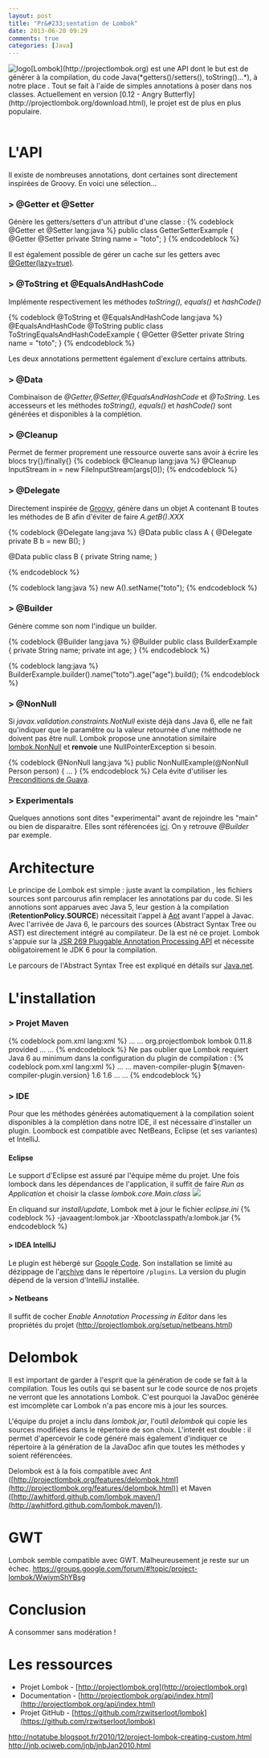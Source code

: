 ```yaml
---
layout: post
title: "Pr&#233;sentation de Lombok"
date: 2013-06-20 09:29
comments: true
categories: [Java]
---
```

<img style="float : left;" src="{{ root_url }}/images/posts/lombok-logo.png" title="logo" />
[Lombok](http://projectlombok.org) est une API dont le but est de générer à la compilation, du code Java(*getters()/setters(), toString()...*), à notre place . 
Tout se fait à l'aide de simples annotations à poser dans nos classes. Actuellement en version [0.12 - Angry Butterfly](http://projectlombok.org/download.html), le projet est de plus en plus populaire.

<!--more-->
<div style="clear:both;"/>
<br/>

# L'API

Il existe de nombreuses annotations, dont certaines sont directement inspirées de Groovy. En voici une sélection...

### > @Getter et @Setter
Génère les getters/setters d'un attribut d'une classe :
{% codeblock  @Getter et @Setter lang:java %}
public class GetterSetterExample {
   @Getter 
   @Setter 
   private String name = "toto";
}
{% endcodeblock %}

Il est également possible de gérer un cache sur les getters avec [@Getter(lazy=true)](http://projectlombok.org/features/GetterLazy.html).

### > @ToString et @EqualsAndHashCode
Implémente respectivement les méthodes *toString(), equals()* et *hashCode()*

{% codeblock  @ToString et @EqualsAndHashCode lang:java %}
@EqualsAndHashCode
@ToString
public class ToStringEqualsAndHashCodeExample {
   @Getter 
   @Setter 
   private String name = "toto";
}
{% endcodeblock %}

Les deux annotations permettent également d'exclure certains attributs.

### > @Data
Combinaison de *@Getter,@Setter,@EqualsAndHashCode* et *@ToString*.
Les accesseurs et les méthodes *toString(), equals()* et *hashCode()* sont générées et disponibles à la complétion.

### > @Cleanup

Permet de fermer proprement une ressource ouverte sans avoir à écrire les blocs try{}/finally{}
{% codeblock  @Cleanup lang:java %}
@Cleanup InputStream in = new FileInputStream(args[0]);
{% endcodeblock %}

### > @Delegate
Directement inspirée de [Groovy](http://groovy.codehaus.org/Delegate+transformation), génère dans un objet A contenant B toutes les méthodes de B afin d'éviter de faire *A.getB().XXX*

{% codeblock @Delegate lang:java %}
@Data
public class A  {
   @Delegate
   private B b = new B();
}   

@Data
public class B  {
   private String name;
}   

{% endcodeblock %}

{% codeblock lang:java %}
new A().setName("toto");
{% endcodeblock %}

### > @Builder
Génère comme son nom l'indique un builder.

{% codeblock @Builder lang:java %}
@Builder
public class BuilderExample {
  private String name;
  private int age;
}
{% endcodeblock %}

{% codeblock lang:java %}
BuilderExample.builder().name("toto").age("age").build();
{% endcodeblock %}

### > @NonNull
Si *javax.validation.constraints.NotNull* existe déjà dans Java 6, elle ne fait qu'indiquer que le paramêtre ou la valeur retournée d'une méthode ne doivent pas être null.
Lombok propose une annotation similaire [lombok.NonNull](https://github.com/rzwitserloot/lombok/blob/master/src/core/lombok/NonNull.java) et **renvoie** une NullPointerException si besoin.

{% codeblock @NonNull lang:java %}
public NonNullExample(@NonNull Person person) {
	...
}
{% endcodeblock %}
Cela évite d'utiliser les [Preconditions de Guava](http://code.google.com/p/guava-libraries/wiki/PreconditionsExplained).

### > Experimentals
Quelques annotions sont dites "experimental" avant de rejoindre les "main" ou bien de disparaitre.
Elles sont référencées [ici](http://projectlombok.org/features/experimental/index.html). 
On y retrouve *@Builder* par exemple.

# Architecture
Le principe de Lombok est simple : juste avant la compilation , les fichiers sources sont parcourus afin remplacer les annotations par du code.
Si les annotions sont apparues avec Java 5, leur gestion à la compilation (**RetentionPolicy.SOURCE**) nécessitait l'appel à [Apt](http://docs.oracle.com/javase/1.5.0/docs/guide/apt/GettingStarted.html) avant l'appel à Javac. 
Avec l'arrivée de Java 6, le parcours des sources (Abstract Syntax Tree ou AST) est directement intégré au compilateur. De là est né ce projet.
Lombok s'appuie sur la <a href="http://www.jcp.org/en/jsr/detail?id=269">JSR 269 Pluggable Annotation Processing API</a> et nécessite obligatoirement le JDK 6 pour la compilation.

Le parcours de l'Abstract Syntax Tree est expliqué en détails sur [Java.net](https://www.java.net//pub/a/today/2008/04/10/source-code-analysis-using-java-6-compiler-apis.html#accessing-the-abstract-syntax-tree-the-compiler-tree-api).

# L'installation

### > Projet Maven
 
{% codeblock pom.xml lang:xml  %}
...
<dependencies>
...
	<dependency>
		<groupId>org.projectlombok</groupId>
		<artifactId>lombok</artifactId>
		<version>0.11.8</version>
		<scope>provided</scope>
	</dependency>
...
</dependencies>
...
{% endcodeblock %}
Ne pas oublier que Lombok requiert Java 6 au minimum dans la configuration du plugin de compilation :
{% codeblock pom.xml lang:xml  %}
...
<plugins>
...
	<plugin>
		<artifactId>maven-compiler-plugin</artifactId>
		<version>${maven-compiler-plugin.version}</version>
		<configuration>
			<source>1.6</source>
			<target>1.6</target>
		</configuration>
	</plugin>
...
</plugins>
...
{% endcodeblock %}

### > IDE
Pour que les méthodes générées automatiquement à la compilation soient disponibles à la complétion dans notre IDE, il est nécessaire d'installer un plugin.
Loombock est compatible avec NetBeans, Eclipse (et ses variantes) et IntelliJ.

#### Eclipse
Le support d'Eclipse est assuré par l'équipe même du projet.
Une fois lombock dans les dépendances de l'application, il suffit de faire *Run as Application* et choisir la classe *lombok.core.Main.class*
<img src="{{ root_url }}/images/posts/lombok-setup-eclipse.png" />

En cliquand sur *install/update*, Lombok met à jour le fichier *eclipse.ini*
{% codeblock %}
-javaagent:lombok.jar
-Xbootclasspath/a:lombok.jar
{% endcodeblock %}

#### > IDEA IntelliJ
Le plugin est hébergé sur [Google Code](https://code.google.com/p/lombok-intellij-plugin/).
Son installation se limité au dézippage de l'[archive](https://code.google.com/p/lombok-intellij-plugin/downloads/list) dans le répertoire ```/plugins```.
La version du plugin dépend de la version d'IntelliJ installée.

#### > Netbeans
Il suffit de cocher *Enable Annotation Processing in Editor* dans les propriétés du projet (http://projectlombok.org/setup/netbeans.html)

# Delombok

Il est important de garder à l'esprit que la génération de code se fait à la compilation. 
Tous les outils qui se basent sur le code source de nos projets ne verront que les annotations Lombok. 
C'est pourquoi la JavaDoc générée est imcomplète car Lombok n'a pas encore mis à jour les sources.

L'équipe du projet a inclu dans *lombok.jar*, l'outil *delombok* qui copie les sources modifiées dans le répertoire de son choix.
L'interêt est double : il permet d'apercevoir le code généré mais également d'indiquer ce répertoire à la génération de la JavaDoc afin que toutes les méthodes y soient référencées.

Delombok est à la fois compatible avec Ant ([http://projectlombok.org/features/delombok.html](http://projectlombok.org/features/delombok.html)) et Maven ([http://awhitford.github.com/lombok.maven/](http://awhitford.github.com/lombok.maven/)).

# GWT 

Lombok semble compatible avec GWT. 
Malheureusement je reste sur un échec.
https://groups.google.com/forum/#!topic/project-lombok/WwiymShYBsg

# Conclusion

A consommer sans modération !

# Les ressources

* Projet Lombok - [http://projectlombok.org](http://projectlombok.org)
* Documentation - [http://projectlombok.org/api/index.html](http://projectlombok.org/api/index.html)
* Projet GitHub - [https://github.com/rzwitserloot/lombok](https://github.com/rzwitserloot/lombok)

http://notatube.blogspot.fr/2010/12/project-lombok-creating-custom.html
http://jnb.ociweb.com/jnb/jnbJan2010.html
